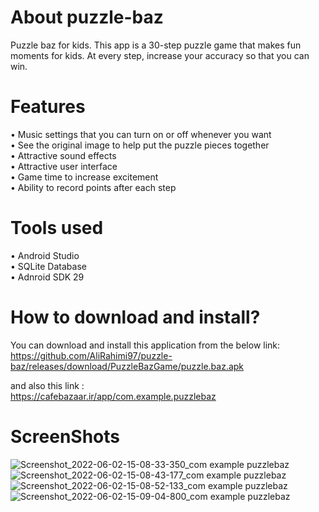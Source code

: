 # About puzzle-baz

Puzzle baz for kids. This app is a 30-step puzzle game that makes fun moments for kids. At every step, increase your accuracy so that you can win.

# Features
 
•	Music settings that you can turn on or off whenever you want                                                                                                   
•	See the original image to help put the puzzle pieces together                                                                                                 
•	Attractive sound effects                                                                                                                                       
•	Attractive user interface                                                                                                                                     
•	Game time to increase excitement                                                                                                                               
•	Ability to record points after each step 

# Tools used

•	Android Studio                                                                                                                                                 
•	SQLite Database                                                                                                                                               
•	Adnroid SDK 29 

# How to download and install?

You can download and install this application from the below link:                                                                                               
https://github.com/AliRahimi97/puzzle-baz/releases/download/PuzzleBazGame/puzzle.baz.apk

and also this link :                                                                                                                                             
https://cafebazaar.ir/app/com.example.puzzlebaz

# ScreenShots

![Screenshot_2022-06-02-15-08-33-350_com example puzzlebaz](https://user-images.githubusercontent.com/60100330/174289476-5aba9549-8e77-490a-8325-0628e76be85c.jpg)
![Screenshot_2022-06-02-15-08-43-177_com example puzzlebaz](https://user-images.githubusercontent.com/60100330/174289517-355deb28-7c14-4564-9fb5-cbaa261c1860.jpg)
![Screenshot_2022-06-02-15-08-52-133_com example puzzlebaz](https://user-images.githubusercontent.com/60100330/174289623-9a09e944-75e0-4c0d-be8b-819dd954dfc2.jpg)
![Screenshot_2022-06-02-15-09-04-800_com example puzzlebaz](https://user-images.githubusercontent.com/60100330/174289635-b126424b-f824-46f0-a088-0e3067ccf399.jpg)

